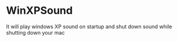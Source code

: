 # WinXPSound
It will play windows XP sound on startup and shut down sound while shutting down your mac 
